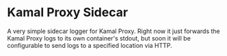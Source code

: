 # Kamal Proxy Sidecar

A very simple sidecar logger for Kamal Proxy. Right now it just forwards the Kamal Proxy logs to its own container's stdout, but soon it will be configurable to send logs to a specified location via HTTP. 